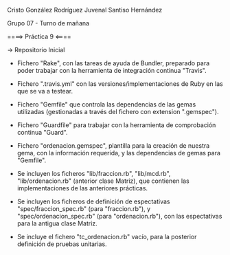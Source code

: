 Cristo González Rodríguez
Juvenal Santiso Hernández

Grupo 07 - Turno de mañana

====> Práctica 9 <====

 -> Repositorio Inicial

  - Fichero "Rake", con las tareas de ayuda de Bundler, preparado para poder trabajar con la herramienta de integración continua "Travis".
  - Fichero ".travis.yml" con las versiones/implementaciones de Ruby en las que se va a testear.
  - Fichero "Gemfile" que controla las dependencias de las gemas utilizadas (gestionadas a través del fichero con extension ".gemspec").
  - Fichero "Guardfile" para trabajar con la herramienta de comprobación continua "Guard".
  - Fichero "ordenacion.gemspec", plantilla para la creación de nuestra gema, con la información requerida, y las dependencias de gemas para "Gemfile".

  - Se incluyen los ficheros "lib/fraccion.rb", "lib/mcd.rb", "lib/ordenacion.rb" (anterior clase Matriz), que contienen las implementaciones de las anteriores prácticas.
  - Se incluyen los ficheros de definición de espectativas "spec/fraccion_spec.rb" (para "fraccion.rb"), y "spec/ordenacion_spec.rb" (para "ordenacion.rb"), con las espectativas para la antigua clase Matriz.
  - Se incluye el fichero "tc_ordenacion.rb" vacío, para la posterior definición de pruebas unitarias.